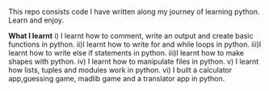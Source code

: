 This repo consists code I have written along my journey of learning python. Learn and enjoy.

**What I learnt**
i) I learnt how to comment, write an output and create basic functions in python.
ii)I learnt how to write for and while loops in python.
iii)I learnt how to write else if statements in python.
iii)I learnt how to make shapes with python.
iv) I learnt how to manipulate files in python.
v) I learnt how lists, tuples and modules work in python.
vi) I built a calculator app,guessing game, madlib game and a translator app in python.
